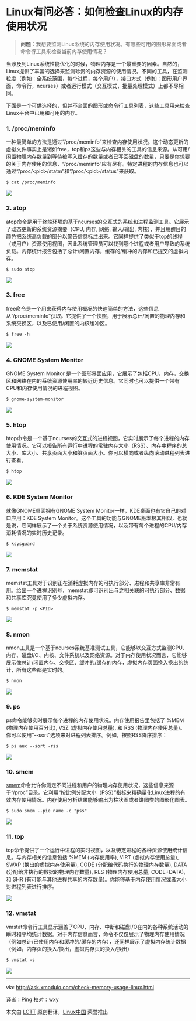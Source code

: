 Linux有问必答：如何检查Linux的内存使用状况
================================================================================

>**问题**：我想要监测Linux系统的内存使用状况。有哪些可用的图形界面或者命令行工具来检查当前内存使用情况？

当涉及到Linux系统性能优化的时候，物理内存是一个最重要的因素。自然的，Linux提供了丰富的选择来监测珍贵的内存资源的使用情况。不同的工具，在监测粒度（例如：全系统范围，每个进程，每个用户），接口方式（例如：图形用户界面，命令行，ncurses）或者运行模式（交互模式，批量处理模式）上都不尽相同。

下面是一个可供选择的，但并不全面的图形或命令行工具列表，这些工具用来检查Linux平台中已用和可用的内存。

### 1. /proc/meminfo ###

一种最简单的方法是通过“/proc/meminfo”来检查内存使用状况。这个动态更新的虚拟文件事实上是诸如free，top和ps这些与内存相关的工具的信息来源。从可用/闲置物理内存数量到等待被写入缓存的数量或者已写回磁盘的数量，只要是你想要的关于内存使用的信息，“/proc/meminfo”应有尽有。特定进程的内存信息也可以通过“/proc/\<pid>/statm”和“/proc/\<pid>/status”来获取。

    $ cat /proc/meminfo

![](https://farm8.staticflickr.com/7483/15989497899_bb6afede11_b.jpg)

### 2. atop ###

atop命令是用于终端环境的基于ncurses的交互式的系统和进程监测工具。它展示了动态更新的系统资源摘要（CPU, 内存, 网络, 输入/输出, 内核），并且用醒目的颜色把系统高负载的部分以警告信息标注出来。它同样提供了类似于top的线程（或用户）资源使用视图，因此系统管理员可以找到哪个进程或者用户导致的系统负载。内存统计报告包括了总计/闲置内存，缓存的/缓冲的内存和已提交的虚拟内存。

    $ sudo atop

![](https://farm8.staticflickr.com/7552/16149756146_893773b84c_b.jpg)

### 3. free ###

free命令是一个用来获得内存使用概况的快速简单的方法，这些信息从“/proc/meminfo”获取。它提供了一个快照，用于展示总计/闲置的物理内存和系统交换区，以及已使用/闲置的内核缓冲区。

    $ free -h

![](https://farm8.staticflickr.com/7531/15988117988_ba8c6b7b63_b.jpg)

### 4. GNOME System Monitor ###

GNOME System Monitor 是一个图形界面应用，它展示了包括CPU，内存，交换区和网络在内的系统资源使用率的较近历史信息。它同时也可以提供一个带有CPU和内存使用情况的进程视图。

    $ gnome-system-monitor

![](https://farm8.staticflickr.com/7539/15988118078_279f0da494_c.jpg)

### 5. htop ###

htop命令是一个基于ncurses的交互式的进程视图，它实时展示了每个进程的内存使用情况。它可以报告所有运行中进程的常驻内存大小（RSS）、内存中程序的总大小、库大小、共享页面大小和脏页面大小。你可以横向或者纵向滚动进程列表进行查看。

    $ htop

![](https://farm9.staticflickr.com/8236/8599814378_de071de408_c.jpg)

### 6. KDE System Monitor ###

就像GNOME桌面拥有GNOME System Monitor一样，KDE桌面也有它自己的对口应用：KDE System Monitor。这个工具的功能与GNOME版本极其相似，也就是说，它同样展示了一个关于系统资源使用情况，以及带有每个进程的CPU/内存消耗情况的实时历史记录。

    $ ksysguard

![](https://farm8.staticflickr.com/7479/15991397329_ec5d786ffd_c.jpg)

### 7. memstat ###

memstat工具对于识别正在消耗虚拟内存的可执行部分、进程和共享库非常有用。给出一个进程识别号，memstat即可识别出与之相关联的可执行部分、数据和共享库究竟使用了多少虚拟内存。

    $ memstat -p <PID>

![](https://farm8.staticflickr.com/7518/16175635905_1880e50055_b.jpg)

### 8. nmon ###

nmon工具是一个基于ncurses系统基准测试工具，它能够以交互方式监测CPU、内存、磁盘I/O、内核、文件系统以及网络资源。对于内存使用状况而言，它能够展示像总计/闲置内存、交换区、缓冲的/缓存的内存，虚拟内存页面换入换出的统计，所有这些都是实时的。

    $ nmon

![](https://farm9.staticflickr.com/8648/15989760117_30f62f4aba_b.jpg)

### 9. ps ###

ps命令能够实时展示每个进程的内存使用状况。内存使用报告里包括了 %MEM (物理内存使用百分比), VSZ (虚拟内存使用总量), 和 RSS (物理内存使用总量)。你可以使用“--sort”选项来对进程列表排序。例如，按照RSS降序排序：

    $ ps aux --sort -rss

![](https://farm9.staticflickr.com/8602/15989881547_ca40839c19_c.jpg)

### 10. smem ###

[smem][1]命令允许你测定不同进程和用户的物理内存使用状况，这些信息来源于“/proc”目录。它利用“按比例分配大小（PSS）”指标来精确量化Linux进程的有效内存使用情况。内存使用分析结果能够输出为柱状图或者饼图类的图形化图表。

    $ sudo smem --pie name -c "pss"

![](https://farm8.staticflickr.com/7466/15614838428_eed7426cfe_c.jpg)

### 11. top ###

top命令提供了一个运行中进程的实时视图，以及特定进程的各种资源使用统计信息。与内存相关的信息包括 %MEM (内存使用率), VIRT (虚拟内存使用总量), SWAP (换出的虚拟内存使用量), CODE (分配给代码执行的物理内存数量), DATA (分配给非执行的数据的物理内存数量), RES (物理内存使用总量; CODE+DATA), 和 SHR (有可能与其他进程共享的内存数量)。你能够基于内存使用情况或者大小对进程列表进行排序。

![](https://farm8.staticflickr.com/7464/15989760047_eb8d51d9f2_c.jpg)

### 12. vmstat ###

vmstat命令行工具显示涵盖了CPU、内存、中断和磁盘I/O在内的各种系统活动的瞬时和平均统计数据。对于内存信息而言，命令不仅仅展示了物理内存使用情况（例如总计/已使用内存和缓冲的/缓存的内存），还同样展示了虚拟内存统计数据（例如，内存页的换入/换出，虚拟内存页的换入/换出）

    $ vmstat -s

![](https://farm9.staticflickr.com/8582/15988236860_3f142008d2_b.jpg)

--------------------------------------------------------------------------------

via: http://ask.xmodulo.com/check-memory-usage-linux.html

译者：[Ping](https://github.com/mr-ping)
校对：[wxy](https://github.com/wxy)

本文由 [LCTT](https://github.com/LCTT/TranslateProject) 原创翻译，[Linux中国](http://linux.cn/) 荣誉推出

[1]:http://xmodulo.com/visualize-memory-usage-linux.html